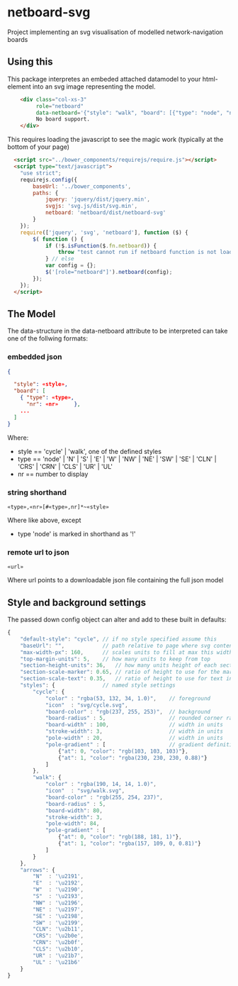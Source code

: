 # netboard-svg

Project implementing an svg visualisation of modelled network-navigation boards


## Using this

This package interpretes an embeded attached datamodel to your html-element into an svg image representing the model.

``` html
    <div class="col-xs-3" 
         role="netboard" 
         data-netboard='{"style": "walk", "board": [{"type": "node", "nr": 45}, {"type": "N", "nr": 33}, {"type": "CLS", "nr": 17}]}'>
         No board support.
    </div>
```

This requires loading the javascript to see the magic work (typically at the bottom of your page)

``` html
  <script src="../bower_components/requirejs/require.js"></script>
  <script type="text/javascript">
    "use strict";
    requirejs.config({
        baseUrl: '../bower_components',
        paths: {
            jquery: 'jquery/dist/jquery.min', 
            svgjs: 'svg.js/dist/svg.min',
            netboard: 'netboard/dist/netboard-svg'
        }
    });
    require(['jquery', 'svg', 'netboard'], function ($) {
        $( function () {
            if (!$.isFunction($.fn.netboard)) {
                throw "test cannot run if netboard function is not loaded.";
            } // else
            var config = {};
            $('[role="netboard"]').netboard(config);
        });
    });
  </script>
```


## The Model

The data-structure in the data-netboard attribute to be interpreted can take one of the follwing formats:

### embedded json

``` json
{

  "style": «style», 
  "board": [
    { "type": «type», 
      "nr": «nr»     },
    ...
  ]
}
```

Where:
* style == 'cycle' | 'walk', one of the defined styles
* type == 'node' | 'N' | 'S' | 'E' | 'W' | 'NW' | 'NE' | 'SW' | 'SE' | 'CLN' | 'CRS' | 'CRN' | 'CLS' | 'UR' | 'UL'
* nr == number to display

### string shorthand

```
«type»,«nr»[#«type»,nr]*~«style»
```

Where like above, except
* type 'node' is marked in shorthand as '!'

### remote url to json

```
«url»
```

Where url points to a downloadable json file containing the full json model


## Style and background settings

The passed down config object can alter and add to these built in defaults:

```js
{
    "default-style": "cycle", // if no style specified assume this
    "baseUrl": "",            // path relative to page where svg content can be loaded
    "max-width-px": 160,      // scales units to fill at max this width in px
    "top-margin-units": 5,    // how many units to keep from top
    "section-height-units": 36,   // how many units height of each section
    "section-scale-marker": 0.65, // ratio of height to use for the marker
    "section-scale-text": 0.35,   // ratio of height to use for text inside the marker
    "styles": {               // named style settings
        "cycle": {
            "color" : "rgba(53, 132, 34, 1.0)",    // foreground
            "icon"  : "svg/cycle.svg", 
            "board-color" : "rgb(237, 255, 253)",  // background
            "board-radius" : 5,                    // rounded corner radius in units
            "board-width" : 100,                   // width in units
            "stroke-width": 3,                     // width in units
            "pole-width" : 20,                     // width in units
            "pole-gradient" : [                    // gradient definition
                {"at": 0, "color": "rgb(103, 103, 103)"},
                {"at": 1, "color": "rgba(230, 230, 230, 0.88)"}
            ]
        },
        "walk": {
            "color" : "rgba(190, 14, 14, 1.0)",
            "icon"  : "svg/walk.svg", 
            "board-color" : "rgb(255, 254, 237)",
            "board-radius" : 5,
            "board-width": 80,
            "stroke-width": 3,
            "pole-width": 84,
            "pole-gradient" : [
                {"at": 0, "color": "rgb(188, 181, 1)"},
                {"at": 1, "color": "rgba(157, 109, 0, 0.81)"}
            ]
        }
    },
    "arrows": {
        "N"  : '\u2191',
        "E"  : '\u2192',
        "W"  : '\u2190',
        "S"  : '\u2193',
        "NW" : '\u2196',
        "NE" : '\u2197',
        "SE" : '\u2198',
        "SW" : '\u2199',
        "CLN": '\u2b11',
        "CRS": '\u2b0e',
        "CRN": '\u2b0f',
        "CLS": '\u2b10',
        "UR" : '\u21b7',
        "UL" : '\u21b6'
    }
}
```


